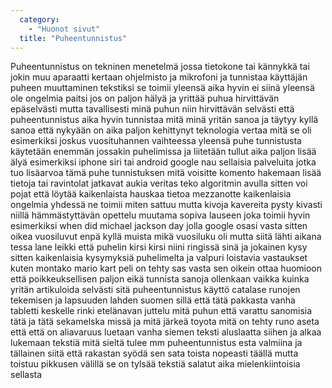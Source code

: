```yaml
---
  category: 
    - "Huonot sivut"
  title: "Puheentunnistus"
---
```

Puheentunnistus on tekninen menetelmä jossa tietokone tai kännykkä tai jokin muu aparaatti kertaan ohjelmisto ja mikrofoni ja tunnistaa käyttäjän puheen muuttaminen tekstiksi se toimii yleensä aika hyvin ei siinä yleensä ole ongelmia paitsi jos on paljon hälyä ja yrittää puhua hirvittävän epäselvästi mutta tavallisesti minä puhun niin hirvittävän selvästi että puheentunnistus aika hyvin tunnistaa mitä minä yritän sanoa ja täytyy kyllä sanoa että nykyään on aika paljon kehittynyt teknologia vertaa mitä se oli esimerkiksi joskus vuosituhannen vaihteessa yleensä puhe tunnistusta käytetään enemmän jossakin puhelimissa ja liitetään tullut aika paljon lisää älyä esimerkiksi iphone siri tai android google nau sellaisia palveluita jotka tuo lisäarvoa tämä puhe tunnistuksen mitä voisitte komento hakemaan lisää tietoja tai ravintolat jatkavat aukia veritas teko algoritmin avulla sitten voi pojat että löytää kaikenlaista hauskaa tietoa mezzanotte kaikenlaisia ongelmia yhdessä ne toimii miten sattuu mutta kivoja kavereita pysty kivasti niillä hämmästyttävän opettelu muutama sopiva lauseen joka toimii hyvin esimerkiksi when did michael jackson day jolla google osasi vasta sitten oikea vuosiluvut enpä kyllä muista mikä vuosiluku oli mutta siitä lähti aikana tessa lane leikki että puhelin kirsi kirsi niini ringissä sinä ja jokainen kysy sitten kaikenlaisia kysymyksiä puhelimelta ja valpuri loistavia vastaukset kuten montako mario kart peli on tehty sas vasta sen oikein ottaa huomioon että poikkeuksellisen paljon eikä tunnista sanoja ollenkaan vaikka kuinka yritän artikuloida selvästi sitä puheentunnistus käyttö catalase runojen tekemisen ja lapsuuden lahden suomen sillä että tätä pakkasta vanha tabletti keskelle rinki etelänavan juttelu mitä puhun että varattu sanomisia tätä ja tätä sekamelska missä ja mitä järkeä toyota mitä on tehty runo aseta että että on aliavaruus luetaan vanha siemen teksti aluslaatta siihen ja alkaa lukemaan tekstiä mitä sieltä tulee mm puheentunnistus esta valmiina ja tällainen siitä että rakastan syödä sen sata toista nopeasti täällä mutta toistuu pikkusen välillä se on tylsää tekstiä salatut aika mielenkiintoisia sellasta